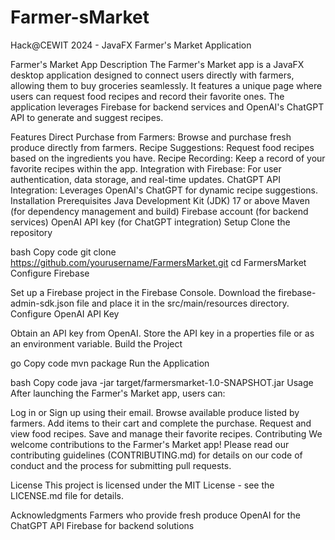 # Farmer-sMarket
Hack@CEWIT 2024 - JavaFX Farmer's Market Application

Farmer's Market App
Description
The Farmer's Market app is a JavaFX desktop application designed to connect users directly with farmers, allowing them to buy groceries seamlessly. It features a unique page where users can request food recipes and record their favorite ones. The application leverages Firebase for backend services and OpenAI's ChatGPT API to generate and suggest recipes.

Features
Direct Purchase from Farmers: Browse and purchase fresh produce directly from farmers.
Recipe Suggestions: Request food recipes based on the ingredients you have.
Recipe Recording: Keep a record of your favorite recipes within the app.
Integration with Firebase: For user authentication, data storage, and real-time updates.
ChatGPT API Integration: Leverages OpenAI's ChatGPT for dynamic recipe suggestions.
Installation
Prerequisites
Java Development Kit (JDK) 17 or above
Maven (for dependency management and build)
Firebase account (for backend services)
OpenAI API key (for ChatGPT integration)
Setup
Clone the repository

bash
Copy code
git clone https://github.com/yourusername/FarmersMarket.git
cd FarmersMarket
Configure Firebase

Set up a Firebase project in the Firebase Console.
Download the firebase-admin-sdk.json file and place it in the src/main/resources directory.
Configure OpenAI API Key

Obtain an API key from OpenAI.
Store the API key in a properties file or as an environment variable.
Build the Project

go
Copy code
mvn package
Run the Application

bash
Copy code
java -jar target/farmersmarket-1.0-SNAPSHOT.jar
Usage
After launching the Farmer's Market app, users can:

Log in or Sign up using their email.
Browse available produce listed by farmers.
Add items to their cart and complete the purchase.
Request and view food recipes.
Save and manage their favorite recipes.
Contributing
We welcome contributions to the Farmer's Market app! Please read our contributing guidelines (CONTRIBUTING.md) for details on our code of conduct and the process for submitting pull requests.

License
This project is licensed under the MIT License - see the LICENSE.md file for details.

Acknowledgments
Farmers who provide fresh produce
OpenAI for the ChatGPT API
Firebase for backend solutions
